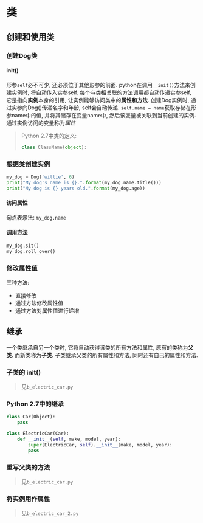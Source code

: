 # 类

## 创建和使用类

### 创建Dog类

#### __init__()

形参`self`必不可少, 还必须位于其他形参的前面.
python在调用`__init()`方法来创建实例时, 将自动传入实参self.
每个与类相关联的方法调用都自动传递实参self, 它是指向**实例**本身的引用, 让实例能够访问类中的**属性和方法**.
创建Dog实例时, 通过实参向Dog()传递名字和年龄, self会自动传递. 
`self.name = name`获取存储在形参name中的值, 并将其储存在变量name中, 然后该变量被关联到当前创建的实例.
通过实例访问的变量称为*属性*

> Python 2.7中类的定义:
> ```python
> class ClassName(object):
> ```

### 根据类创建实例

```python
my_dog = Dog('willie', 6)
print("My dog's name is {}.".format(my_dog.name.title()))
print("My dog is {} years old.".format(my_dog.age))
```

#### 访问属性

句点表示法: `my_dog.name`

#### 调用方法

```python
my_dog.sit()
my_dog.roll_over()
```

### 修改属性值

三种方法:

- 直接修改
- 通过方法修改属性值
- 通过方法对属性值进行递增

## 继承

一个类继承自另一个类时, 它将自动获得该类的所有方法和属性, 原有的类称为**父类**. 而新类称为**子类**.
子类继承父类的所有属性和方法, 同时还有自己的属性和方法. 

### 子类的 __init__()

> 见`b_electric_car.py`

### Python 2.7中的继承

```python
class Car(Object):
    pass

class ElectricCar(Car):
    def __init__(self, make, model, year):
        super(ElectricCar, self).__init__(make, model, year):
        pass
```

### 重写父类的方法

> 见`b_electric_car.py`

### 将实例用作属性

> 见`b_electric_car_2.py`
